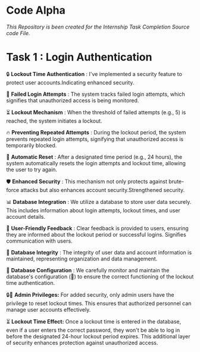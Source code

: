 # Code Alpha

*This Repository is been created for the Internship Task Completion Source code File.*

# **Task 1 : Login Authentication**

🔒  **Lockout Time Authentication** : I've implemented a security feature to protect user accounts.Indicating enhanced security.

👾  **Failed Login Attempts** : The system tracks failed login attempts, which signifies that unauthorized access is being monitored.

⏳  **Lockout Mechanism** : When the threshold of failed attempts (e.g., 5) is reached, the system initiates a lockout.

🔥  **Preventing Repeated Attempts** : During the lockout period, the system prevents repeated login attempts, signifying that unauthorized access is temporarily blocked.

🔄  **Automatic Reset** : After a designated time period (e.g., 24 hours), the system automatically resets the login attempts and lockout time, allowing the user to try again.

🛡️  **Enhanced Security** : This mechanism not only protects against brute-force attacks but also enhances account security.Strengthened security.

📊  **Database Integration** : We utilize a database to store user data securely. This includes information about login attempts, lockout times, and user account details.

📣  **User-Friendly Feedback** : Clear feedback is provided to users, ensuring they are informed about the lockout period or successful logins. Signifies communication with users.

💼  **Database Integrity** : The integrity of user data and account information is maintained, representing organization and data management.

🔧  **Database Configuration** : We carefully monitor and maintain the database's configuration (🔧) to ensure the correct functioning of the lockout time authentication.

🔒🔑 **Admin Privileges:** For added security, only admin users have the privilege to reset lockout times. This ensures that authorized personnel can manage user accounts effectively.

⏳ **Lockout Time Effect:** Once a lockout time is entered in the database, even if a user enters the correct password, they won't be able to log in before the designated 24-hour lockout period expires. This additional layer of security enhances protection against unauthorized access.
